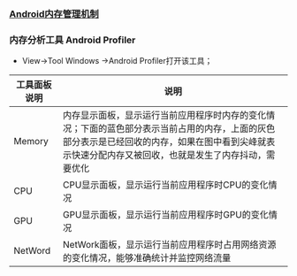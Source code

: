 ### [Android内存管理机制](https://github.com/ningbaoqi/PerformanceOptimization/blob/master/README-neicun1.md)


### 内存分析工具 Android Profiler
+ View->Tool Windows ->Android Profiler打开该工具；

|工具面板说明|说明|
|------|------|
|Memory|内存显示面板，显示运行当前应用程序时内存的变化情况；下面的蓝色部分表示当前占用的内存，上面的灰色部分表示是已经回收的内存，如果在图中看到尖峰就表示快速分配内存又被回收，也就是发生了内存抖动，需要优化|
|CPU|CPU显示面板，显示运行当前应用程序时CPU的变化情况|
|GPU|GPU显示面板，显示运行当前应用程序时GPU的变化情况|
|NetWord|NetWork面板，显示运行当前应用程序时占用网络资源的变化情况，能够准确统计并监控网络流量|
